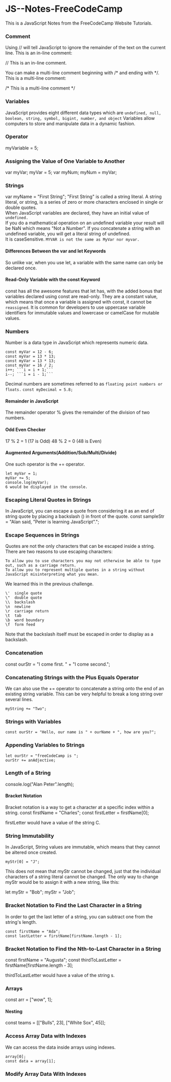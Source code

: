 # JS--Notes-FreeCodeCamp
This is a JavaScript Notes from the FreeCodeCamp Website Tutorials.

### Comment
Using // will tell JavaScript to ignore the remainder of the text on the current line. This is an in-line comment:

// This is an in-line comment.

You can make a multi-line comment beginning with /* and ending with */. This is a multi-line comment:

/* This is a
multi-line comment */

### Variables
JavaScript provides eight different data types which are ```undefined, null, boolean, string, symbol, bigint, number, and object```
Variables allow computers to store and manipulate data in a dynamic fashion.

### Operator
myVariable = 5;

### Assigning the Value of One Variable to Another
var myVar;
myVar = 5;
var myNum;
myNum = myVar;

### Strings
var myName = "First String";
"First String" is called a string literal. A string literal, or string, is a series of zero or more characters enclosed in single or double quotes.<br>
When JavaScript variables are declared, they have an initial value of ```undefined.```<br>
If you do a mathematical operation on an undefined variable your result will be NaN which means "Not a Number". If you concatenate a string with an undefined variable, you will get a literal string of undefined.<br>
It is caseSensitive. 
```MYVAR is not the same as MyVar nor myvar.```

#### Differences Between the var and let Keywords
So unlike var, when you use let, a variable with the same name can only be declared once.

#### Read-Only Variable with the const Keyword
const has all the awesome features that let has, with the added bonus that variables declared using const are read-only. They are a constant value, which means that once a variable is assigned with const, it cannot be ```reassigned```.
It is common for developers to use uppercase variable identifiers for immutable values and lowercase or camelCase for mutable values.

### Numbers
Number is a data type in JavaScript which represents numeric data.
```const myVar = 5 + 10;
const myVar = 12 - 6;
const myVar = 13 * 13;
const myVar = 13 * 13;
const myVar = 16 / 2;
i++; ```i = i + 1;```
i--; ```i = i - 1;```
```

Decimal numbers are sometimes referred to as ```floating point numbers or floats.```
```const myDecimal = 5.8;```

#### Remainder in JavaScript
The remainder operator % gives the remainder of the division of two numbers.

#### Odd Even Checker
17 % 2 = 1 (17 is Odd)
48 % 2 = 0 (48 is Even)

#### Augmented Arguments(Addition/Sub/Multi/Divide)
One such operator is the += operator.
```
let myVar = 1;
myVar += 5;
console.log(myVar);
6 would be displayed in the console.
```

### Escaping Literal Quotes in Strings
In JavaScript, you can escape a quote from considering it as an end of string quote by placing a backslash (\) in front of the quote.
const sampleStr = "Alan said, \"Peter is learning JavaScript\".";

### Escape Sequences in Strings

Quotes are not the only characters that can be escaped inside a string. There are two reasons to use escaping characters:

    To allow you to use characters you may not otherwise be able to type out, such as a carriage return.
    To allow you to represent multiple quotes in a string without JavaScript misinterpreting what you mean.

We learned this in the previous challenge.
```Code	Output
\'	single quote
\"	double quote
\\	backslash
\n	newline
\r	carriage return
\t	tab
\b	word boundary
\f	form feed
```
Note that the backslash itself must be escaped in order to display as a backslash.

### Concatenation
const ourStr = "I come first. " + "I come second.";

### Concatenating Strings with the Plus Equals Operator
We can also use the += operator to concatenate a string onto the end of an existing string variable. This can be very helpful to break a long string over several lines.
```let myString = "One";
myString += "Two";
```

### Strings with Variables
```const ourName = "freeCodeCamp";
const ourStr = "Hello, our name is " + ourName + ", how are you?";
```
### Appending Variables to Strings
```const anAdjective = "awesome!";
let ourStr = "freeCodeCamp is ";
ourStr += anAdjective;
```
### Length of a String
console.log("Alan Peter".length);

#### Bracket Notation
Bracket notation is a way to get a character at a specific index within a string.
const firstName = "Charles";
const firstLetter = firstName[0];

firstLetter would have a value of the string C.

### String Immutability
In JavaScript, String values are immutable, which means that they cannot be altered once created.
```let myStr = "Bob";
myStr[0] = "J";
```
This does not mean that myStr cannot be changed, just that the individual characters of a string literal cannot be changed. The only way to change myStr would be to assign it with a new string, like this:

let myStr = "Bob";
myStr = "Job";

### Bracket Notation to Find the Last Character in a String
In order to get the last letter of a string, you can subtract one from the string's length.
```
const firstName = "Ada";
const lastLetter = firstName[firstName.length - 1];
```

### Bracket Notation to Find the Nth-to-Last Character in a String
const firstName = "Augusta";
const thirdToLastLetter = firstName[firstName.length - 3];

thirdToLastLetter would have a value of the string s.

### Arrays
const arr = ["wow", 1];

#### Nesting
const teams = [["Bulls", 23], ["White Sox", 45]];

### Access Array Data with Indexes
We can access the data inside arrays using indexes.
```const array = [50, 60, 70];
array[0];
const data = array[1];
```

### Modify Array Data With Indexes


